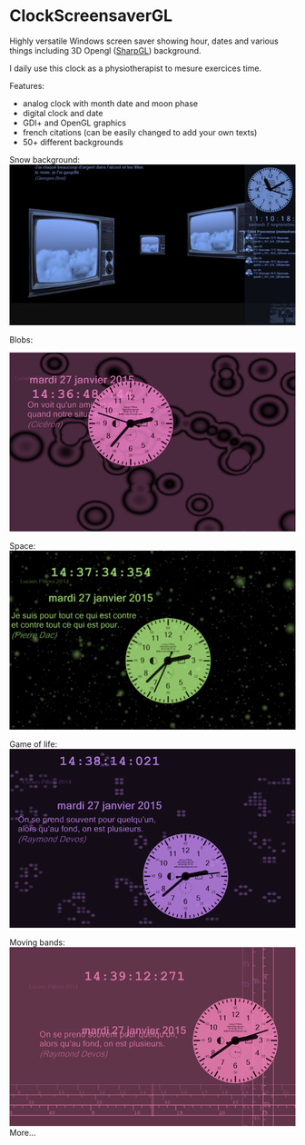 # ClockScreensaverGL
Highly versatile Windows screen saver showing hour, dates and various things including 3D Opengl ([SharpGL](https://github.com/dwmkerr/sharpgl)) background.

I daily use this clock as a physiotherapist to mesure exercices time.

Features:
- analog clock with month date and moon phase
- digital clock and date
- GDI+ and OpenGL graphics
- french citations (can be easily changed to add your own texts)
- 50+ different backgrounds

Snow background:
![Screenshot](screenshots/sans-titre-1.png)

Blobs:

![ScreenShot](https://github.com/lu1u/ClockScreensaverGL/blob/master/screenshots/Sans%20titre-2.png)

Space:
![ScreenShot](https://github.com/lu1u/ClockScreensaverGL/blob/master/screenshots/Sans%20titre-3.png)

Game of life:
![ScreenShot](https://github.com/lu1u/ClockScreensaverGL/blob/master/screenshots/Sans%20titre-4.png)

Moving bands:
![ScreenShot](https://github.com/lu1u/ClockScreensaverGL/blob/master/screenshots/Sans%20titre-5.png)
More...
